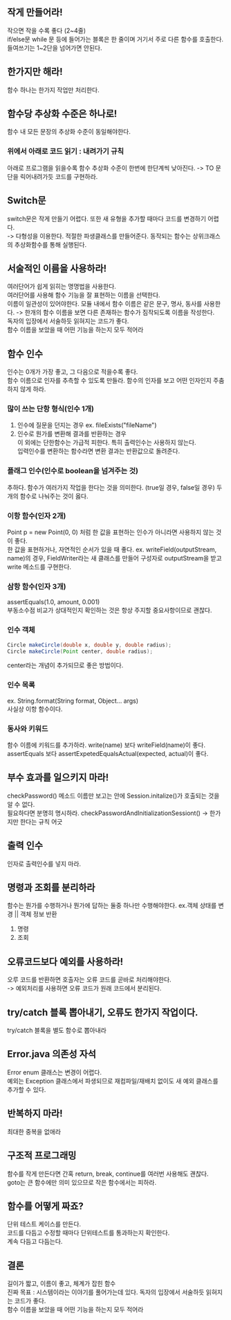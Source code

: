 ## 작게 만들어라!
작으면 작을 수록 좋다 (2\~4줄)  
if/else문 while 문 등에 들어가는 블록은 한 줄이며 거기서 주로 다른 함수를 호출한다.  
들여쓰기는 1\~2단을 넘어가면 안된다.  

## 한가지만 해라!
함수 하나는 한가지 작업만 처리한다.  

## 함수당 추상화 수준은 하나로!
함수 내 모든 문장의 추상화 수준이 동일해야한다.  
### 위에서 아래로 코드 읽기 : 내려가기 규칙
아래로 프로그램을 읽을수록 함수 추상화 수준이 한번에 한단계씩 낮아진다. -> TO 문단을 릭어내려가듯 코드를 구현하라.  

## Switch문
switch문은 작게 만들기 어렵다. 또한 새 유형을 추가할 때마다 코드를 변경하기 어렵다.  
-> 다형성을 이용한다. 적절한 파생클래스를 만들어준다. 동작되는 함수는 상위크래스의 추상화함수를 통해 실행된다.  

## 서술적인 이름을 사용하라!
여러단어가 쉽게 읽히는 명명법을 사용한다.  
여러단어를 사용해 함수 기능을 잘 표현하는 이름을 선택한다.  
이름이 일관성이 있어야한다. 모듈 내에서 함수 이름은 같은 문구, 명사, 동사를 사용한다. -> 한개의 함수 이름을 보면 다른 존재하는 함수가 짐작되도록 이름을 작성한다.  
독자의 입장에서 서술하듯 읽혀지는 코드가 좋다.  
함수 이름을 보았을 때 어떤 기능을 하는지 모두 적어라  

## 함수 인수
인수는 0개가 가장 좋고, 그 다음으로 적을수록 좋다.  
함수 이름으로 인자를 추측할 수 있도록 만들라. 함수의 인자를 보고 어떤 인자인지 주춤하지 않게 하라.  

### 많이 쓰는 단항 형식(인수 1개)
1. 인수에 질문을 던지는 경우 ex. fileExists("fileName")  
2. 인수로 뭔가를 변환해 결과를 반환하는 경우  
이 외에는 단한함수는 가급적 피한다. 특히 출력인수는 사용하지 않는다.   
입력인수를 변환하는 함수라면 변환 결과는 반환값으로 돌려준다.  

### 플래그 인수(인수로 boolean을 넘겨주는 것)
추하다. 함수가 여러가지 작업을 한다는 것을 의미한다. (true일 경우, false일 경우) 두개의 함수로 나눠주는 것이 옳다.  

### 이항 함수(인자 2개)
Point p = new Point(0, 0) 처럼 한 값을 표현하는 인수가 아니라면 사용하지 않는 것이 좋다.  
한 값을 표현하거나, 자연적인 순서가 있을 때 좋다. 
ex. writeField(outputStream, name)의 경우, FieldWriter라는 새 클래스를 만들어 구성자로 outputStream을 받고 write 메소드를 구현한다.  

### 삼항 함수(인자 3개)
assertEquals(1.0, amount, 0.001)  
부동소수점 비교가 상대적인지 확인하는 것은 항상 주지할 중요사항이므로 괜찮다.  

### 인수 객체
```java
Circle makeCircle(double x, double y, double radius);
Circle makeCircle(Point center, double radius);
```
center라는 개념이 추가되므로 좋은 방법이다.

### 인수 목록
ex. String.format(String format, Object... args)  
사실상 이항 함수이다.

### 동사와 키워드
함수 이름에 키워드를 추가하라.
write(name) 보다 writeField(name)이 좋다.  
assertEquals 보다 assertExpetedEqualsActual(expected, actual)이 좋다.


## 부수 효과를 일으키지 마라!
checkPassword() 메소드 이름만 보고는 안에 Session.initalize()가 호출되는 것을 알 수 없다.  
필요하다면 분명히 명시하라. checkPasswordAndInitializationSessiont() -> 한가지만 한다는 규칙 어긋

## 출력 인수
인자로 출력인수를 넣지 마라.

## 명령과 조회를 분리하라
함수는 뭔가를 수행하거나 뭔가에 답하는 둘중 하나만 수행해야한다. ex.객체 상태를 변경 || 객체 정보 반환  
1. 명령
2. 조회

## 오류코드보다 예외를 사용하라!
오루 코드를 반환하면 호출자는 오류 코드를 곧바로 처리해야한다.  
-> 예외처리를 사용하면 오류 코드가 원래 코드에서 분리된다.

## try/catch 블록 뽑아내기, 오류도 한가지 작업이다.
try/catch 블록을 별도 함수로 뽑아내라

## Error.java 의존성 자석
Error enum 클래스는 변경이 어렵다.  
예외는 Exception 클래스에서 파생되므로 재컴파일/재배치 없이도 새 예외 클래스를 추가할 수 있다.

## 반복하지 마라!
최대한 중복을 없애라

## 구조적 프로그래밍
함수를 작게 만든다면 간혹 return, break, continue를 여러번 사용해도 괜찮다.  
goto는 큰 함수에만 의미 있으므로 작은 함수에서는 피하라.

## 함수를 어떻게 짜죠?
단위 테스트 케이스를 만든다.  
코드를 다듬고 수정할 때마다 단위테스트를 통과하는지 확인한다.  
계속 다듬고 다듬는다.

## 결론
길이가 짧고, 이름이 좋고, 체계가 잡힌 함수  
진짜 목표 : 시스템이라는 이야기를 풀어가는데 있다. 독자의 입장에서 서술하듯 읽혀지는 코드가 좋다.  
함수 이름을 보았을 때 어떤 기능을 하는지 모두 적어라
